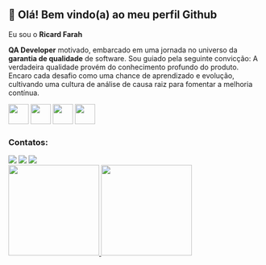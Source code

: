 ## 👋 Olá! Bem vindo(a) ao meu perfil Github

 Eu sou o **Ricard Farah**

**QA Developer**  motivado, embarcado em uma jornada no universo da **garantia de qualidade** de software. Sou guiado pela seguinte convicção: A verdadeira qualidade provém do conhecimento profundo do produto. Encaro cada desafio como uma chance de aprendizado e evolução, cultivando uma cultura de análise de causa raiz para fomentar a melhoria contínua.

<img src="https://icongr.am/devicon/html5-original.svg?size=70&color=currentColor" width="40" height="40"/>   <img src="https://icongr.am/devicon/css3-original.svg?size=70&color=currentColor" width="40" height="40"/>   <img src="https://icongr.am/devicon/javascript-original.svg?size=70&color=currentColor" width="40" height="40"/> <img src="https://icongr.am/devicon/mysql-original-wordmark.svg?size=70&color=c6c3e9" width="40" height="40"/>  

### Contatos:

<div>
<a href="https://instagram.com/farah.dev/" target="_blank"><img src="https://img.shields.io/badge/-Instagram-%23E4405F?style=for-the-badge&logo=instagram&logoColor=white" target="_blank"></a>
<a href = "mailto:ricardfarah1983@gmail.com"><img src="https://img.shields.io/badge/Gmail-D14836?style=for-the-badge&logo=gmail&logoColor=white" target="_blank"></a>
<a href="https://www.linkedin.com/in/ricardfarah021/" target="_blank"><img src="https://img.shields.io/badge/-LinkedIn-%230077B5?style=for-the-badge&logo=linkedin&logoColor=white" target="_blank"></a>   
</div>

<div>
<a href="https://github.com/MohammeDevFarah">
<img height="180em" src="https://github-readme-stats.vercel.app/api/top-langs/?username=MohammeDevFarah&layout=compact&langs_count=7&theme=dark"/>
<img height="180em" src="https://github-readme-stats.vercel.app/api?username=MohammeDevFarah&show_icons=true&theme=dracula&include_all_commits=true&count_private=true"/>
</div>
